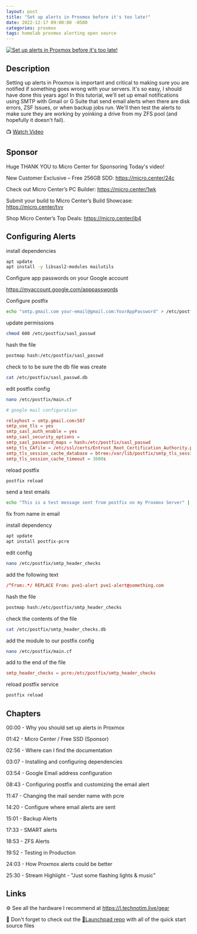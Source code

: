 ```yaml
---
layout: post
title: "Set up alerts in Proxmox before it's too late!"
date: 2022-12-17 09:00:00 -0500
categories: proxmox
tags: homelab proxmox alerting open source
---
```


[![Set up alerts in Proxmox before it's too late!](https://img.youtube.com/vi/85ME8i4Ry6A/0.jpg)](https://www.youtube.com/watch?v=85ME8i4Ry6A "Set up alerts in Proxmox before it's too late!")

## Description

Setting up alerts in Proxmox is important and critical to making sure you are notified if something goes wrong with your servers.  It's so easy, I should have done this years ago!  In this tutorial, we'll set up email notifications using SMTP with Gmail or G Suite that send email alerts when there are disk errors, ZSF Issues, or when backup jobs run.  We'll then test the alerts to make sure they are working by yoinking a drive from my ZFS pool (and hopefully it doesn't fail).

📺 [Watch Video](https://www.youtube.com/watch?v=85ME8i4Ry6A)

## Sponsor

Huge THANK YOU to Micro Center for Sponsoring Today's video!

New Customer Exclusive – Free 256GB SDD: <https://micro.center/24c>

Check out Micro Center’s PC Builder: <https://micro.center/1wk>

Submit your build to Micro Center’s Build Showcase: <https://micro.center/tvv>

Shop Micro Center’s Top Deals: <https://micro.center/jb4>

## Configuring Alerts

install dependencies

```bash
apt update
apt install -y libsasl2-modules mailutils
```

Configure app passwords on your Google account

<https://myaccount.google.com/apppasswords>

Configure postfix

```bash
echo "smtp.gmail.com your-email@gmail.com:YourAppPassword" > /etc/postfix/sasl_passwd
```

update permissions

```bash
chmod 600 /etc/postfix/sasl_passwd
```

hash the file

```bash
postmap hash:/etc/postfix/sasl_passwd
```

check to to be sure the db file was create

```bash
cat /etc/postfix/sasl_passwd.db
```

edit postfix config

```bash
nano /etc/postfix/main.cf
```

```conf
# google mail configuration

relayhost = smtp.gmail.com:587
smtp_use_tls = yes
smtp_sasl_auth_enable = yes
smtp_sasl_security_options =
smtp_sasl_password_maps = hash:/etc/postfix/sasl_passwd
smtp_tls_CAfile = /etc/ssl/certs/Entrust_Root_Certification_Authority.pem
smtp_tls_session_cache_database = btree:/var/lib/postfix/smtp_tls_session_cache
smtp_tls_session_cache_timeout = 3600s
```

reload postfix

```bash
postfix reload
```

send a test emails

```bash
echo "This is a test message sent from postfix on my Proxmox Server" | mail -s "Test Email from Proxmox" your-email@gmail.com
```

fix from name in email

install dependency

```bash
apt update
apt install postfix-pcre
```

edit config

```bash
nano /etc/postfix/smtp_header_checks
```

add the following text

```conf
/^From:.*/ REPLACE From: pve1-alert pve1-alert@something.com
```

hash the file

```bash
postmap hash:/etc/postfix/smtp_header_checks
```

check the contents of the file

```bash
cat /etc/postfix/smtp_header_checks.db
```

add the module to our postfix config

```bash
nano /etc/postfix/main.cf
```

add to the end of the file

```conf
smtp_header_checks = pcre:/etc/postfix/smtp_header_checks
```

reload postfix service

```bash
postfix reload
```

## Chapters

00:00 - Why you should set up alerts in Proxmox

01:42 - Micro Center / Free SSD (Sponsor)

02:56 - Where can I find the documentation

03:07 - Installing and configuring dependencies

03:54 - Google Email address configuration

08:43 - Configuring postfix and customizing the email alert

11:47 - Changing the mail sender name with pcre

14:20 - Configure where email alerts are sent

15:01 - Backup Alerts

17:33 - SMART alerts

18:53 - ZFS Alerts

19:52 - Testing in Production

24:03 - How Proxmox alerts could be better

25:30 - Stream Highlight - "Just some flashing lights & music"

## Links

⚙️ See all the hardware I recommend at <https://l.technotim.live/gear>

🚀 Don't forget to check out the [🚀Launchpad repo](https://l.technotim.live/quick-start) with all of the quick start source files
